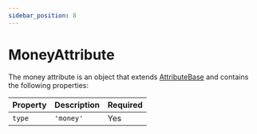 ```yaml
---
sidebar_position: 8
---
```


# MoneyAttribute

The money attribute is an object that extends [AttributeBase](/docs/api-reference/attributes/base) and contains the following properties:

| Property | Description | Required |
|---|---|---|
| `type` | `'money'` | Yes |
